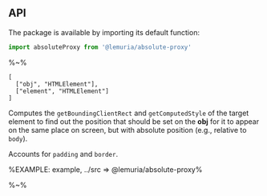 ## API

The package is available by importing its default function:

```js
import absoluteProxy from '@lemuria/absolute-proxy'
```

%~%

```## absoluteProxy
[
  ["obj", "HTMLElement"],
  ["element", "HTMLElement"]
]
```

Computes the `getBoundingClientRect` and `getComputedStyle` of the target element to find out the position that should be set on the **obj** for it to appear on the same place on screen, but with absolute position (e.g., relative to `body`).

Accounts for `padding` and `border`.

<!-- %TYPEDEF types/index.xml% -->

%EXAMPLE: example, ../src => @lemuria/absolute-proxy%
<!-- %FORK example% -->

%~%